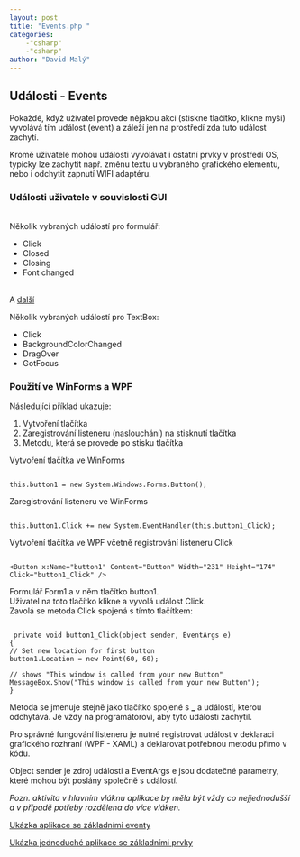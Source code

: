```yaml
---
layout: post
title: "Events.php "
categories:
    -"csharp"
    -"csharp"
author: "David Malý"
--- 
```



## Události - Events


Pokaždé, když uživatel provede nějakou akci (stiskne tlačítko, klikne myší) vyvolává tím událost (event) a záleží jen na prostředí zda tuto událost zachytí.



Kromě uživatele mohou události vyvolávat i ostatní prvky v prostředí OS, typicky lze zachytit např. změnu textu u vybraného grafického elementu, nebo i odchytit zapnutí WIFI adaptéru.


### Události uživatele v souvislosti GUI
<br>Několik vybraných událostí pro formulář:<br>
- Click
- Closed
- Closing
- Font changed

<br>A [další](https://msdn.microsoft.com/en-us/library/system.windows.forms.form_events%28v=vs.110%29.aspx)



Několik vybraných událostí pro TextBox:


- Click
- BackgroundColorChanged
- DragOver
- GotFocus


### Použití ve WinForms a WPF


Následující příklad ukazuje:<br>


1. Vytvoření tlačítka
2. Zaregistrování listeneru (naslouchání) na stisknutí tlačítka
3. Metodu, která se provede po stisku tlačítka



Vytvoření tlačítka ve WinForms


```

this.button1 = new System.Windows.Forms.Button();

```


Zaregistrování listeneru ve WinForms


```

this.button1.Click += new System.EventHandler(this.button1_Click);

```


Vytvoření tlačítka ve WPF včetně registrování listeneru Click


```

<Button x:Name="button1" Content="Button" Width="231" Height="174" Click="button1_Click" />

```


Formulář Form1 a v něm tlačítko button1.
<br>Uživatel na toto tlačítko klikne a vyvolá událost Click.
<br>Zavolá se metoda Click spojená s tímto tlačítkem:


```

 private void button1_Click(object sender, EventArgs e)
{// Set new location for first buttonbutton1.Location = new Point(60, 60);
// shows "This window is called from your new Button"MessageBox.Show("This window is called from your new Button");
}

```


Metoda se jmenuje stejně jako tlačítko spojené s **\_** a událostí, kterou odchytává. Je vždy na programátorovi, aby tyto události zachytil.



Pro správné fungování listeneru je nutné registrovat událost v deklaraci grafického rozhraní (WPF - XAML) a deklarovat potřebnou metodu přímo v kódu.



Object sender je zdroj události a EventArgs e jsou dodatečné parametry, které mohou být poslány společně s událostí.



*Pozn. aktivita v hlavním vláknu aplikace by měla být vždy co nejjednodušší a v případě potřeby rozdělena do více vláken.*

[Ukázka aplikace se základními eventy](attachment/WinFormsEvents.zip)

[Ukázka jednoduché aplikace se základními prvky](attachment/WinFormsTools.zip)